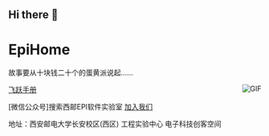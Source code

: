 ## Hi there 👋
# EpiHome
故事要从十块钱二十个的蛋黄派说起......

<img align="right" alt="GIF" src="https://raw.githubusercontent.com/JoeyBling/JoeyBling/master/pic/pusheencode.gif" />

[飞跃手册](https://xuptflying.github.io/xupt-flying.github.io/#/)

[微信公众号]搜索西邮EPI软件实验室 [加入我们](qq：9080741137)

地址：西安邮电大学长安校区(西区) 工程实验中心 电子科技创客空间
